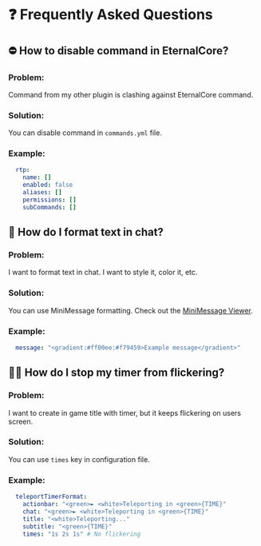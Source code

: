 # ❓ Frequently Asked Questions

## ⛔ How to disable command in EternalCore?

### Problem:
Command from my other plugin is clashing against EternalCore command.

### Solution:
You can disable command in `commands.yml` file.

### Example:
```yaml
  rtp:
    name: []
    enabled: false
    aliases: []
    permissions: []
    subCommands: []
```

## 🎨 How do I format text in chat?

### Problem:
I want to format text in chat. I want to style it, color it, etc.

### Solution:
You can use MiniMessage formatting. Check out the [MiniMessage Viewer](https://webui.advntr.dev/).

### Example:
```yaml
  message: "<gradient:#ff00ee:#f79459>Example message</gradient>"
```


## 🏃💨 How do I stop my timer from flickering?

### Problem:
I want to create in game title with timer, but it keeps flickering on users screen.

### Solution:
You can use `times` key in configuration file.

### Example:
```yaml
  teleportTimerFormat:
    actionbar: "<green>► <white>Teleporting in <green>{TIME}"
    chat: "<green>► <white>Teleporting in <green>{TIME}"
    title: "<white>Teleporting..."
    subtitle: "<green>{TIME}"
    times: "1s 2s 1s" # No flickering
```